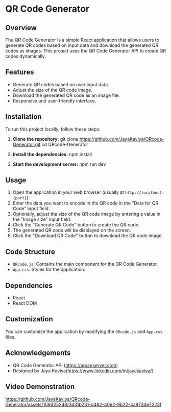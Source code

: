 # QR Code Generator

## Overview

The QR Code Generator is a simple React application that allows users to generate QR codes based on input data and download the generated QR codes as images. This project uses the QR Code Generator API to create QR codes dynamically.

## Features

- Generate QR codes based on user input data.
- Adjust the size of the QR code image.
- Download the generated QR code as an image file.
- Responsive and user-friendly interface.

## Installation

To run this project locally, follow these steps:

1. **Clone the repository:**
    git clone https://github.com/JayaKaviya/QRcode-Generator.git
    cd  QRcode-Generator
   
3. **Install the dependencies:**
    npm install

4. **Start the development server:**
   npm run dev

   
## Usage

1. Open the application in your web browser (usually at `http://localhost:{port}`).
2. Enter the data you want to encode in the QR code in the "Data for QR Code" input field.
3. Optionally, adjust the size of the QR code image by entering a value in the "Image size" input field.
4. Click the "Generate QR Code" button to create the QR code.
5. The generated QR code will be displayed on the screen.
6. Click the "Download QR Code" button to download the QR code image.

## Code Structure

- `QRcode.js`: Contains the main component for the QR Code Generator.
- `App.css`: Styles for the application.

## Dependencies

- React
- React DOM

## Customization

You can customize the application by modifying the `QRcode.js` and `App.css` files.

## Acknowledgements

- QR Code Generator API (https://api.qrserver.com)
- Designed by Jaya Kaviya(https://www.linkedin.com/in/jayakaviya/)

## Video Demonstration


https://github.com/JayaKaviya/QRcode-Generator/assets/109425248/3d31b231-d482-40e2-9b22-4a8734e7223f

